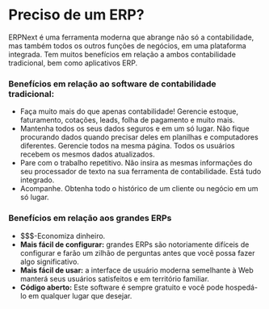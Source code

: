 # Preciso de um ERP?



ERPNext é uma ferramenta moderna que abrange não só a contabilidade, mas também todos os outros
funções de negócios, em uma plataforma integrada. Tem muitos benefícios em relação a ambos
contabilidade tradicional, bem como aplicativos ERP.


### Benefícios em relação ao software de contabilidade tradicional:


* Faça muito mais do que apenas contabilidade! Gerencie estoque, faturamento, cotações, leads, folha de pagamento e muito mais.
* Mantenha todos os seus dados seguros e em um só lugar. Não fique procurando dados quando precisar deles em planilhas e computadores diferentes. Gerencie todos na mesma página. Todos os usuários recebem os mesmos dados atualizados.
* Pare com o trabalho repetitivo. Não insira as mesmas informações do seu processador de texto na sua ferramenta de contabilidade. Está tudo integrado.
* Acompanhe. Obtenha todo o histórico de um cliente ou negócio em um só lugar.


### Benefícios em relação aos grandes ERPs


* $$$-Economiza dinheiro.
* **Mais fácil de configurar:** grandes ERPs são notoriamente difíceis de configurar e farão um zilhão de perguntas antes que você possa fazer algo significativo.
* **Mais fácil de usar:** a interface de usuário moderna semelhante à Web manterá seus usuários satisfeitos e em território familiar.
* **Código aberto:** Este software é sempre gratuito e você pode hospedá-lo em qualquer lugar que desejar.



